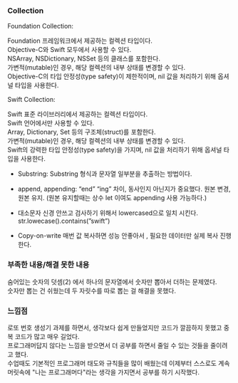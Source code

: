 ### Collection
Foundation Collection:

Foundation 프레임워크에서 제공하는 컬렉션 타입이다.<br>
Objective-C와 Swift 모두에서 사용할 수 있다.<br>
NSArray, NSDictionary, NSSet 등의 클래스를 포함한다.<br>
가변적(mutable)인 경우, 해당 컬렉션의 내부 상태를 변경할 수 있다.<br>
Objective-C의 타입 안정성(type safety)이 제한적이며, nil 값을 처리하기 위해 옵셔널 타입을 사용한다.<br>

Swift Collection:

Swift 표준 라이브러리에서 제공하는 컬렉션 타입이다.<br>
Swift 언어에서만 사용할 수 있다.<br>
Array, Dictionary, Set 등의 구조체(struct)를 포함한다.<br>
가변적(mutable)인 경우, 해당 컬렉션의 내부 상태를 변경할 수 있다.<br>
Swift의 강력한 타입 안정성(type safety)을 가지며, nil 값을 처리하기 위해 옵셔널 타입을 사용한다.<br>

- Substring: Substring 형식과 문자열 일부분을 추출하는 방법이다.

- append, appending: “end” “ing” 차이, 동사인지 아닌지가 중요했다.
원본 변경, 원본 유지. (원본 유지할때는 상수 let 이여도 appending 사용 가능하다.)

- 대소문자 신경 안쓰고 검사하기 위해서 lowercased으로 일치 시킨다.
str.lowecase().contains(”swift”)

- Copy-on-write
매번 값 복사하면 성능 안좋아서 , 필요한 데이터만 실제 복사 진행한다.

### 부족한 내용/해결 못한 내용<br>
숨어있는 숫자의 덧셈(2) 에서 하나의 문자열에서 숫자만 뽑아서 더하는 문제였다.<br> 
숫자만 뽑는 건 쉬웠는데 두 자릿수를 따로 뽑는 걸 해결을 못했다.

### 느낌점<br>
로또 번호 생성기 과제를 하면서, 생각보다 쉽게 만들었지만 코드가 깔끔하지 못했고 중복 코드가 많고 매우 길었다.<br> 
프로그래머답지 않다는 느낌을 받으면서 더 공부를 하면서 줄일 수 있는 것들을 줄이려고 했다.<br>
수업때도 기본적인 프로그래머 태도와 규칙들을 많이 배웠는데 이제부터 스스로도 계속 머릿속에 "나는 프로그래머다"라는 생각을 가지면서 공부를 하기 시작했다.
